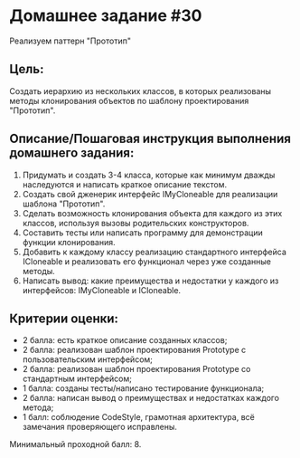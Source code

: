 ﻿# Домашнее задание #30
Реализуем паттерн "Прототип"

## Цель:
Создать иерархию из нескольких классов, в которых реализованы методы клонирования объектов по шаблону проектирования "Прототип".

## Описание/Пошаговая инструкция выполнения домашнего задания:
1. Придумать и создать 3-4 класса, которые как минимум дважды наследуются и написать краткое описание текстом.
2. Создать свой дженерик интерфейс IMyCloneable для реализации шаблона "Прототип".
3. Сделать возможность клонирования объекта для каждого из этих классов, используя вызовы родительских конструкторов.
4. Составить тесты или написать программу для демонстрации функции клонирования.
5. Добавить к каждому классу реализацию стандартного интерфейса ICloneable и реализовать его функционал через уже созданные методы.
6. Написать вывод: какие преимущества и недостатки у каждого из интерфейсов: IMyCloneable и ICloneable.

## Критерии оценки:
- 2 балла: есть краткое описание созданных классов;
- 2 балла: реализован шаблон проектирования Prototype с пользовательским интерфейсом;
- 2 балла: реализован шаблон проектирования Prototype со стандартным интерфейсом;
- 1 балла: созданы тесты/написано тестирование функционала;
- 2 балла: написан вывод о преимуществах и недостатках каждого метода;
- 1 балл: соблюдение CodeStyle, грамотная архитектура, всё замечания проверяющего исправлены.

Минимальный проходной балл: 8.